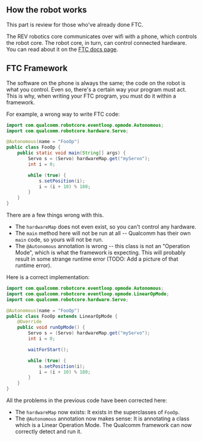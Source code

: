 ## How the robot works

This part is review for those who've already done FTC.

The REV robotics core communicates over wifi with a phone, which controls the robot core. The robot core, in turn, can control connected hardware. You can read about it on the [FTC docs page](https://github.com/FIRST-Tech-Challenge/FtcRobotController/wiki/The-FTC-Control-System).

## FTC Framework

The software on the phone is always the same; the code on the robot is what you control. Even so, there's a certain way your program must act. This is why, when writing your FTC program, you must do it within a framework.

For example, a wrong way to write FTC code:
```java
import com.qualcomm.robotcore.eventloop.opmode.Autonomous;
import com.qualcomm.robotcore.hardware.Servo;

@Autonomous(name = "FooOp")
public class FooOp {
    public static void main(String[] args) {
        Servo s = (Servo) hardwareMap.get("myServo");
        int i = 0;

        while (true) {
            s.setPosition(i);
            i = (i + 10) % 180;
        }
    }
}
```

There are a few things wrong with this.
- The `hardwareMap` does not even exist, so you can't control any hardware.
- The `main` method here will not be run at all -- Qualcomm has their own `main` code, so yours will not be run.
- The `@Autonomous` annotation is wrong -- this class is not an "Operation Mode", which is what the framework is expecting. This will probably result in some strange runtime error (TODO: Add a picture of that runtime error).

Here is a correct implementation:

```java
import com.qualcomm.robotcore.eventloop.opmode.Autonomous;
import com.qualcomm.robotcore.eventloop.opmode.LinearOpMode;
import com.qualcomm.robotcore.hardware.Servo;

@Autonomous(name = "FooOp")
public class FooOp extends LinearOpMode {
    @Override
    public void runOpMode() {
        Servo s = (Servo) hardwareMap.get("myServo");
        int i = 0;

        waitForStart();

        while (true) {
            s.setPosition(i);
            i = (i + 10) % 180;
        }
    }
}
```

All the problems in the previous code have been corrected here:
- The `hardwareMap` now exists: It exists in the superclasses of `FooOp`.
- The `@Autonomous` annotation now makes sense: It is annotating a class which is a Linear Operation Mode. The Qualcomm framework can now correctly detect and run it.
